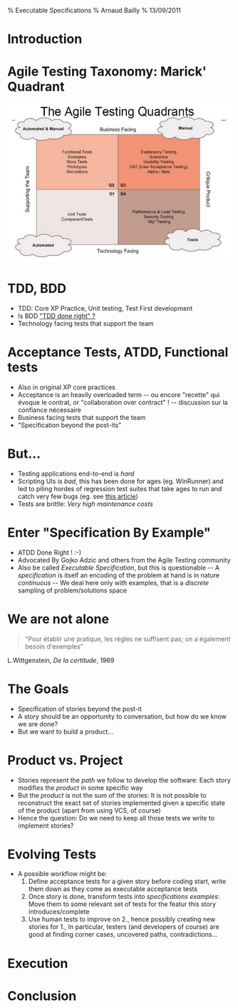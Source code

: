 % Executable Specifications 
% Arnaud Bailly 
% 13/09/2011

# Introduction

# Agile Testing Taxonomy: Marick' Quadrant

![](figures/marick-quadrants.jpg)

# TDD, BDD

- TDD: Core XP Practice, Unit testing, Test First development
- Is BDD ["TDD done right" ?](http://codebetter.com/jeremymiller/2007/09/06/bdd-tdd-and-the-other-double-d-s/)
- Technology facing tests that support the team

# Acceptance Tests, ATDD, Functional tests

- Also in original XP core practices
- Acceptance is an heavily overloaded term
-- ou encore "recette" qui évoque le contrat, or "collaboration over contract" !
-- discussion sur la confiance nécessaire
- Business facing tests that support the team
- "Specification beyond the post-its"

# But...

- Testing applications end-to-end is *hard*
- Scripting UIs is *bad*, this has been done for ages (eg. WinRunner)
  and led to piling hordes of regression test suites that take ages to
  run and catch very few bugs (eg. see
  [this article](http://www.qanc.co.kr/4research_0402_download.htm?data_no=54&name=Brian%20Marick-How%20Many%20Bugs%20Do%20Regression%20Tests%20Find.pdf))
- Tests are brittle: *Very high maintenance costs*

# Enter "Specification By Example"

- ATDD Done Right ! :-)
- Advocated By Gojko Adzic and others from the Agile Testing community
- Also be called *Executable Specification*, but this is questionable
-- A *specification* is itself an encoding of the problem at hand is in nature *continuous*
-- We deal here only with examples, that is a *discrete* sampling of problem/solutions space

# We are not alone

> "Pour établir une pratique, les règles ne suffisent pas; on a également besoin d'exemples"

L.Wittgenstein, *De la certitude*, 1969


#  The Goals 

- Specification of stories beyond the post-it
- A story should be an opportunity to conversation, but how do we know we are done?
- But we want to build a product...

# Product vs. Project

- Stories represent the *path* we follow to develop the software: Each
  story modifies the *product* in some specific way
- But the *product* is not the sum of the stories: It is not possible
  to reconstruct the exact set of stories implemented given a specific
  state of the product (apart from using VCS, of course)
- Hence the question: Do we need to keep all those tests we write to
  implement stories? 
  
# Evolving Tests

- A possible workflow might be:
  1. Define acceptance tests for a given story before coding start,
  write them down as they come as executable acceptance tests
  2. Once story is done, transform tests into *specifications
  examples*: Move them to some relevant set of tests for the featur
  this story introduces/complete
  3. Use human tests to improve on 2., hence possibly creating new
  stories for 1., In particular, testers (and developers of course)
  are good at finding corner cases, uncovered paths, contradictions...

# Execution

# Conclusion


